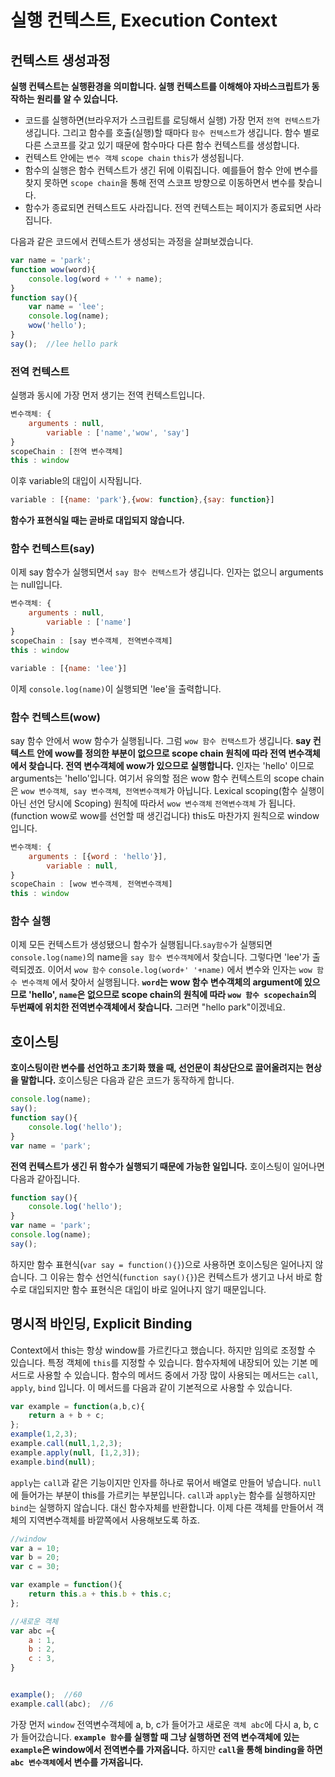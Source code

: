 # 실행 컨텍스트, Execution Context

## 컨텍스트 생성과정

**실행 컨텍스트는 실행환경을 의미합니다. 실행 컨텍스트를 이해해야 자바스크립트가 동작하는 원리를 알 수 있습니다.** 

* 코드를 실행하면(브라우저가 스크립트를 로딩해서 실행) 가장 먼저 `전역 컨텍스트`가 생깁니다. 그리고 함수를 호출(실행)할 때마다 `함수 컨텍스트`가 생깁니다. 함수 별로 다른 스코프를 갖고 있기 때문에 함수마다 다른 함수 컨텍스트를 생성합니다. 
* 컨텍스트 안에는 `변수 객체` `scope chain` `this`가 생성됩니다.
* 함수의 실행은 함수 컨텍스트가 생긴 뒤에 이뤄집니다. 예를들어 함수 안에 변수를 찾지 못하면 `scope chain`을 통해 전역 스코프 방향으로 이동하면서 변수를 찾습니다.
* 함수가 종료되면 컨텍스트도 사라집니다. 전역 컨텍스트는 페이지가 종료되면 사라집니다.

다음과 같은 코드에서 컨텍스트가 생성되는 과정을 살펴보겠습니다.

```javascript
var name = 'park';
function wow(word){
    console.log(word + '' + name);
}
function say(){
    var name = 'lee';
    console.log(name);
    wow('hello');
}
say();	//lee hello park
```



### 전역 컨텍스트

실행과 동시에 가장 먼저 생기는 전역 컨텍스트입니다.

```javascript
변수객체: {
    arguments : null,
        variable : ['name','wow', 'say']
}
scopeChain : [전역 변수객체]
this : window
```

이후 variable의 대입이 시작됩니다.

```javascript
variable : [{name: 'park'},{wow: function},{say: function}]
```

**함수가 표현식일 때는 곧바로 대입되지 않습니다.**

### 함수 컨텍스트(say)

이제 say 함수가 실행되면서 `say 함수 컨텍스트`가 생깁니다. 인자는 없으니 arguments는 null입니다.

```javascript
변수객체: {
    arguments : null,
        variable : ['name']
}
scopeChain : [say 변수객체, 전역변수객체]
this : window
```

```javascript
variable : [{name: 'lee'}]
```

이제 `console.log(name)`이 실행되면 'lee'을 출력합니다.

### 함수 컨텍스트(wow)

say 함수 안에서 wow 함수가 실행됩니다. 그럼 `wow 함수 컨택스트`가 생깁니다. **say 컨텍스트 안에 wow를 정의한 부분이 없으므로 scope chain 원칙에 따라 전역 변수객체에서 찾습니다. 전역 변수객체에 wow가 있으므로 실행합니다.** 인자는 'hello' 이므로 arguments는 'hello'입니다. 여기서 유의할 점은 wow 함수 컨텍스트의 scope chain은 `wow 변수객체`,` say 변수객체`,` 전역변수객체`가 아닙니다. Lexical scoping(함수 실행이 아닌 선언 당시에 Scoping) 원칙에 따라서 `wow 변수객체` `전역변수객체` 가 됩니다. (function wow로 wow를 선언할 때 생긴겁니다) this도 마찬가지 원칙으로 window 입니다.

```javascript
변수객체: {
    arguments : [{word : 'hello'}],
        variable : null,
}
scopeChain : [wow 변수객체, 전역변수객체]
this : window
```

### 함수 실행

이제 모든 컨텍스트가 생성됐으니 함수가 실행됩니다.`say함수`가 실행되면 `console.log(name)`의 name을 `say 함수 변수객체`에서 찾습니다. 그렇다면 'lee'가 출력되겠죠. 이어서  `wow 함수`  `console.log(word+' '+name)` 에서 변수와 인자는 `wow 함수 변수객체` 에서 찾아서 실행됩니다. **`word`는 wow 함수 변수객체의 argument에 있으므로 'hello', `name`은 없으므로 scope chain의 원칙에 따라 `wow 함수 scopechain`의 두번째에 위치한 전역변수객체에서 찾습니다.** 그러면 "hello park"이겠네요.



## 호이스팅

**호이스팅이란 변수를 선언하고 초기화 했을 때, 선언문이 최상단으로 끌어올려지는 현상을 말합니다.** 호이스팅은 다음과 같은 코드가 동작하게 합니다.

```javascript
console.log(name);
say();
function say(){
    console.log('hello');
}
var name = 'park';
```

**전역 컨텍스트가 생긴 뒤 함수가 실행되기 때문에 가능한 일입니다.** 호이스팅이 일어나면 다음과 같아집니다.

```javascript
function say(){
    console.log('hello');
}
var name = 'park';
console.log(name);
say();
```

하지만 함수 표현식(`var say = function(){}`)으로 사용하면 호이스팅은 일어나지 않습니다. 그 이유는 함수 선언식(`function say(){}`)은 컨텍스트가 생기고 나서 바로 함수로 대입되지만 함수 표현식은 대입이 바로 일어나지 않기 때문입니다. 



## 명시적 바인딩, Explicit Binding

Context에서 this는 항상 window를 가르킨다고 했습니다. 하지만 임의로 조정할 수 있습니다. 특정 객체에 `this`를 지정할 수 있습니다. 함수자체에 내장되어 있는 기본 메서드로 사용할 수 있습니다. 함수의 메서드 중에서 가장 많이 사용되는 메서드는 `call`, `apply`, `bind` 입니다. 이 메서드를 다음과 같이 기본적으로 사용할 수 있습니다.

```javascript
var example = function(a,b,c){
    return a + b + c;
};
example(1,2,3);
example.call(null,1,2,3);
example.apply(null, [1,2,3]);
example.bind(null);
```

`apply`는 `call`과 같은 기능이지만 인자를 하나로 묶어서 배열로 만들어 넣습니다. `null`에 들어가는 부분이 this를 가르키는 부분입니다. `call`과 `apply`는 함수를 실행하지만 `bind`는 실행하지 않습니다. 대신 함수자체를 반환합니다. 이제 다른 객체를 만들어서 객체의 지역변수객체를 바깥쪽에서 사용해보도록 하죠.

```javascript
//window
var a = 10;
var b = 20;
var c = 30;

var example = function(){
    return this.a + this.b + this.c;
};

//새로운 객체
var abc ={
    a : 1,
    b : 2,
    c : 3,
}


example();	//60
example.call(abc);	//6
```

가장 먼저 `window` 전역변수객체에 a, b, c가 들어가고 새로운 `객체 abc`에 다시 a, b, c가 들어갔습니다. **`example 함수`를 실행할 때 그냥 실행하면 전역 변수객체에 있는 `example`은 window에서 전역변수를 가져옵니다.** 하지만 **`call`을 통해 binding을 하면 `abc 변수객체`에서 변수를 가져옵니다.** 